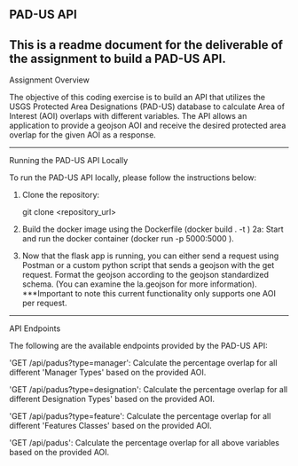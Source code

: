 PAD-US API
------------------------------------
This is a readme document for the deliverable of the assignment to build a PAD-US API.
------------------------------------
Assignment Overview

The objective of this coding exercise is to build an API that utilizes the USGS
Protected Area Designations (PAD-US) database to calculate Area of Interest
(AOI) overlaps with different variables. The API allows an application
to provide a geojson AOI and receive the desired protected area overlap for
the given AOI as a response.

------------------------------------
Running the PAD-US API Locally

To run the PAD-US API locally, please follow the instructions below:


1. Clone the repository:
	
	git clone <repository_url>

2. Build the docker image using the Dockerfile (docker build . -t <name of new image>)
	2a: Start and run the docker container (docker run -p 5000:5000 <name of image>). 

3. Now that the flask app is running, you can either send a request using Postman or a custom python script that sends a geojson with the get request. Format the geojson according to the geojson standardized schema. (You can examine the la.geojson for more information). ***Important to note this current functionality only supports one AOI per request.

------------------------------------
API Endpoints

The following are the available endpoints provided by the PAD-US API:

'GET /api/padus?type=manager': 
Calculate the percentage overlap for all different 'Manager Types'
based on the provided AOI.

'GET /api/padus?type=designation': 
Calculate the percentage overlap for all different Designation Types'
based on the provided AOI.

'GET /api/padus?type=feature': 
Calculate the percentage overlap for all different 'Features Classes'
based on the provided AOI.

'GET /api/padus':
Calculate the percentage overlap for all above variables
based on the provided AOI.
